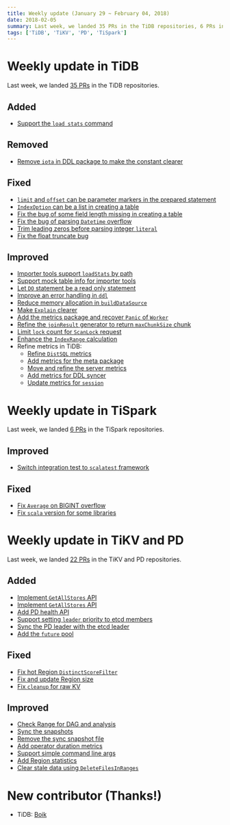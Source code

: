 ```yaml
---
title: Weekly update (January 29 ~ February 04, 2018)
date: 2018-02-05
summary: Last week, we landed 35 PRs in the TiDB repositories, 6 PRs in the TiSpark repositories, and 22 PRs in the TiKV and PD repositories.
tags: ['TiDB', 'TiKV', 'PD', 'TiSpark']
---
```


# Weekly update in TiDB

Last week, we landed [35 PRs](https://github.com/pingcap/tidb/pulls?utf8=%E2%9C%93&q=is:pr+is:merged+merged:2018-01-29..2018-02-04) in the TiDB repositories.

## Added

* [Support the `load stats` command](https://github.com/pingcap/tidb/pull/5724)

## Removed

* [Remove `iota` in DDL package to make the constant clearer](https://github.com/pingcap/tidb/pull/5753)

## Fixed

* [`limit` and `offset` can be parameter markers in the prepared statement](https://github.com/pingcap/tidb/pull/2364)
* [`IndexOption` can be a list in creating a table](https://github.com/pingcap/tidb/pull/2366)
* [Fix the bug of some field length missing in creating a table](https://github.com/pingcap/tidb/pull/2382)
* [Fix the bug of parsing `Datetime` overflow](https://github.com/pingcap/tidb/pull/2401)
* [Trim leading zeros before parsing integer `literal`](https://github.com/pingcap/tidb/pull/2404)
* [Fix the float truncate bug](https://github.com/pingcap/tidb/pull/2405)

## Improved

* [Importer tools support `loadStats` by path](https://github.com/pingcap/tidb/pull/5768/files)
* [Support mock table info for importer tools](https://github.com/pingcap/tidb/pull/5759/files)
* [Let `DO` statement be a read only statement](https://github.com/pingcap/tidb/pull/5752)
* [Improve an error handling in `ddl`](https://github.com/pingcap/tidb/pull/5748/files)
* [Reduce memory allocation in `buildDataSource`](https://github.com/pingcap/tidb/pull/5747)
* [Make `Explain` clearer](https://github.com/pingcap/tidb/pull/5742)
* [Add the metrics package and recover `Panic` of `Worker`](https://github.com/pingcap/tidb/pull/5733)
* [Refine the `joinResult` generator to return `maxChunkSize` chunk](https://github.com/pingcap/tidb/pull/5715)
* [Limit `lock` count for `ScanLock` request](https://github.com/pingcap/tidb/pull/5606)
* [Enhance the `IndexRange` calculation](https://github.com/pingcap/tidb/pull/5611)
* Refine metrics in TiDB:
    - [Refine `DistSQL` metrics](https://github.com/pingcap/tidb/pull/5774)
    - [Add metrics for the meta package](https://github.com/pingcap/tidb/pull/5770)
    - [Move and refine the server metrics](https://github.com/pingcap/tidb/pull/5766)
    - [Add metrics for DDL syncer](https://github.com/pingcap/tidb/pull/5765)
    - [Update metrics for `session`](https://github.com/pingcap/tidb/pull/5762)

# Weekly update in TiSpark

Last week, we landed [6 PRs](https://github.com/pingcap/tispark/pulls?utf8=%E2%9C%93&q=is%3Apr+is%3Amerged+merged%3A2018-01-29..2018-02-04) in the TiSpark repositories.

## Improved

* [Switch integration test to `scalatest` framework](https://github.com/pingcap/tispark/pull/127)

## Fixed

* [Fix `Average` on BIGINT overflow](https://github.com/pingcap/tispark/pull/231)
* [Fix `scala` version for some libraries](https://github.com/pingcap/tispark/pull/228)

# Weekly update in TiKV and PD

Last week, we landed [22 PRs](https://github.com/search?q=repo%3Apingcap%2Ftikv+repo%3Apingcap%2Fpd+is%3Apr+is%3Amerged+merged%3A2018-01-29..2018-02-04) in the TiKV and PD repositories.

## Added

* [Implement `GetAllStores` API](https://github.com/pingcap/pd/pull/937)
* [Implement `GetAllStores` API](https://github.com/pingcap/tikv/pull/2722)
* [Add PD health API](https://github.com/pingcap/pd/pull/941)
* [Support setting `leader` priority to etcd members](https://github.com/pingcap/pd/pull/942)
* [Sync the PD leader with the etcd leader](https://github.com/pingcap/pd/pull/945)
* [Add the `future` pool](https://github.com/pingcap/tikv/pull/2725)

## Fixed

* [Fix hot Region `DistinctScoreFilter`](https://github.com/pingcap/pd/pull/934)
* [Fix and update Region size](https://github.com/pingcap/tikv/pull/2715)
* [Fix `cleanup` for raw KV](https://github.com/pingcap/tikv/pull/2724)

## Improved

* [Check Range for DAG and analysis](https://github.com/pingcap/tikv/pull/2698)
* [Sync the snapshots](https://github.com/pingcap/tikv/pull/2719)
* [Remove the sync snapshot file](https://github.com/pingcap/tikv/pull/2723)
* [Add operator duration metrics](https://github.com/pingcap/pd/pull/935)
* [Support simple command line args](https://github.com/pingcap/tikv/pull/2637)
* [Add Region statistics](https://github.com/pingcap/pd/pull/936)
* [Clear stale data using `DeleteFilesInRanges`](https://github.com/pingcap/tikv/pull/2731)

# New contributor (Thanks!)

* TiDB: [Boik](https://www.github.com/qazbnm456)
